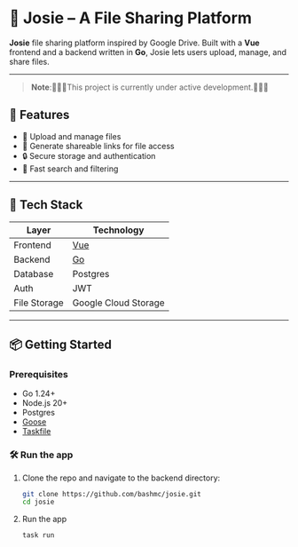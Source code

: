 # 📁 Josie – A File Sharing Platform

**Josie** file sharing platform inspired by Google Drive. Built with a **Vue** frontend and a backend written in **Go**, Josie lets users upload, manage, and share files.

---

> **Note**:🧰🧰🧰This project is currently under active development.🧰🧰🧰

## 🚀 Features

- 📂 Upload and manage files
- 🔗 Generate shareable links for file access
- 🔒 Secure storage and authentication
- 🧭 Fast search and filtering

---

## 🧱 Tech Stack

| Layer        | Technology    |
|--------------|---------------|
| Frontend     | [Vue](https://vuejs.org) |
| Backend      | [Go](https://go.dev) |
| Database     | Postgres |
| Auth         | JWT |
| File Storage | Google Cloud Storage |

---

## 📦 Getting Started

### Prerequisites

- Go 1.24+
- Node.js 20+
- Postgres
- [Goose](https://github.com/pressly/goose)
- [Taskfile](https://github.com/go-task/task)

### 🛠 Run the app

1. Clone the repo and navigate to the backend directory:
   ```bash
   git clone https://github.com/bashmc/josie.git
   cd josie
    ```
2. Run the app
    ```bash
    task run
    ```